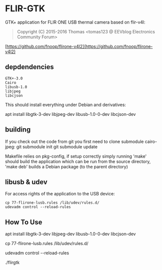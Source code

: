 # FLIR-GTK

GTK+ application for FLIR ONE USB thermal camera based on flir-v4l:
>  Copyright (C) 2015-2016 Thomas <tomas123 @ EEVblog Electronics Community Forum>

[https://github.com/fnoop/flirone-v4l2](https://github.com/fnoop/flirone-v4l2)


## depdendencies
```
GTK+-3.0
Cairo
libusb-1.0
libjpeg
libcjson
```
This should install everything under Debian and derivatives:

apt install libgtk-3-dev libjpeg-dev libusb-1.0-0-dev libcjson-dev

## building
If you check out the code from git you first need to clone submodule cairo-jpeg:
    git submodule init
    git submodule update

Makefile relies on pkg-config, if setup correctly simply running 'make'
should build the application which can be run from the source directory,
'make deb' builds a Debian package (to the parent directory)

## libusb & udev
For access rights of the application to the USB device:

    cp 77-flirone-lusb.rules /lib/udev/rules.d/
    udevadm control --reload-rules


## How To Use
apt install libgtk-3-dev libjpeg-dev libusb-1.0-0-dev libcjson-dev

cp 77-flirone-lusb.rules /lib/udev/rules.d/


udevadm control --reload-rules

./flirgtk